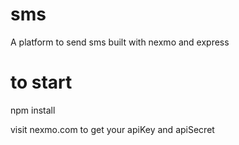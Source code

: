# sms
A platform to send sms built with nexmo and express


# to start
npm install

visit nexmo.com to get your apiKey and apiSecret
